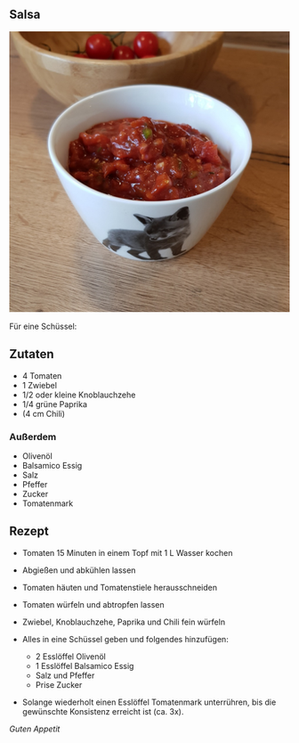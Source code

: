 ## Salsa

![img](imgs/Salsa.jpg)

Für eine Schüssel:

## Zutaten
- 4 Tomaten
- 1 Zwiebel
- 1/2 oder kleine Knoblauchzehe
- 1/4 grüne Paprika
- (4 cm Chili)

### Außerdem
- Olivenöl
- Balsamico Essig
- Salz
- Pfeffer
- Zucker
- Tomatenmark

## Rezept
- Tomaten 15 Minuten in einem Topf mit 1 L Wasser kochen 

- Abgießen und abkühlen lassen

- Tomaten häuten und Tomatenstiele herausschneiden

- Tomaten würfeln und abtropfen lassen

- Zwiebel, Knoblauchzehe, Paprika und Chili fein würfeln

- Alles in eine Schüssel geben und folgendes hinzufügen:
  + 2 Esslöffel Olivenöl
  + 1 Esslöffel Balsamico Essig
  + Salz und Pfeffer
  + Prise Zucker

- Solange wiederholt einen Esslöffel Tomatenmark unterrühren, bis die gewünschte Konsistenz erreicht ist (ca. 3x).

*Guten Appetit*
